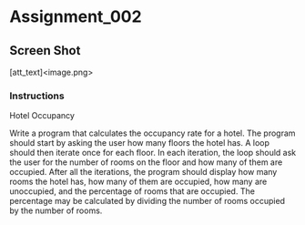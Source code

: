 # Assignment_002

## Screen Shot

[att_text]<image.png>

### Instructions

Hotel Occupancy

Write a program that calculates the occupancy rate for a hotel. The program
should start by asking the user how many floors the hotel has. A loop should
then iterate once for each floor. In each iteration, the loop should ask the user
for the number of rooms on the floor and how many of them are occupied. After
all the iterations, the program should display how many rooms the hotel has,
how many of them are occupied, how many are unoccupied, and the percentage
of rooms that are occupied. The percentage may be calculated by dividing the
number of rooms occupied by the number of rooms.
